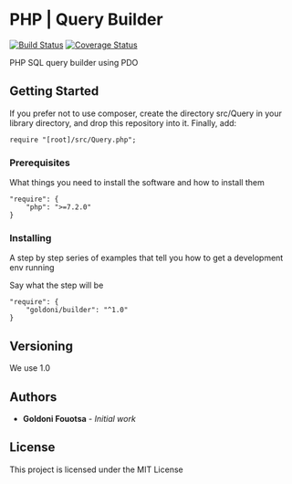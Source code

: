 # PHP  | Query Builder

[![Build Status](https://travis-ci.org/fgoldoni/QueryBuilder.svg?branch=master)](https://travis-ci.org/fgoldoni/QueryBuilder)
[![Coverage Status](https://coveralls.io/repos/github/fgoldoni/QueryBuilder/badge.svg?branch=master)](https://coveralls.io/github/fgoldoni/QueryBuilder?branch=master)

PHP SQL query builder using PDO

## Getting Started

If you prefer not to use composer, create the directory src/Query in your library directory, and drop this repository into it. Finally, add:
```
require "[root]/src/Query.php";
```
### Prerequisites

What things you need to install the software and how to install them

```
"require": {
    "php": ">=7.2.0"
}
```

### Installing

A step by step series of examples that tell you how to get a development env running

Say what the step will be

```
"require": {
    "goldoni/builder": "^1.0"
}
```

## Versioning

We use 1.0

## Authors

* **Goldoni Fouotsa** - *Initial work*

## License

This project is licensed under the MIT License
